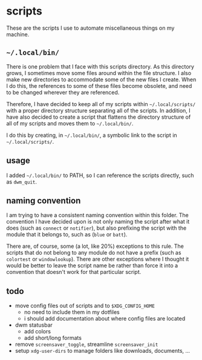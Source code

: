 
# scripts

These are the scripts I use to automate miscellaneous things on my machine.

## `~/.local/bin/`

There is one problem that I face with this scripts directory.
As this directory grows, I sometimes move some files around within the file structure.
I also make new directories to accommodate some of the new files I create.
When I do this, the references to some of these files become obsolete, and need to be changed wherever they are referenced.

Therefore, I have decided to keep all of my scripts within `~/.local/scripts/` with a proper directory structure separating all of the scripts.
In addition, I have also decided to create a script that flattens the directory structure of all of my scripts and moves them to `~/.local/bin/`.

I do this by creating, in `~/.local/bin/`, a symbolic link to the script in `~/.local/scripts/`.

## usage

I added `~/.local/bin/` to PATH, so I can reference the scripts directly, such as `dwm_quit`.

## naming convention

I am trying to have a consistent naming convention within this folder.
The convention I have decided upon is not only naming the script after what it does (such as `connect` or `notifier`), but also prefixing the script with the module that it belongs to, such as (`blue` or `batt`).

There are, of course, some (a lot, like 20%) exceptions to this rule.
The scripts that do not belong to any module do not have a prefix (such as `colortest` or `windowlookup`).
There are other exceptions where I thought it would be better to leave the script name be rather than force it into a convention that doesn't work for that particular script.

## todo

- move config files out of scripts and to `$XDG_CONFIG_HOME`
	- no need to include them in my dotfiles
	- i should add documentation about where config files are located
- dwm statusbar
	- add colors
	- add short/long formats
- remove `screensaver_toggle`, streamline `screensaver_init`
- setup `xdg-user-dirs` to manage folders like downloads, documents, ...

